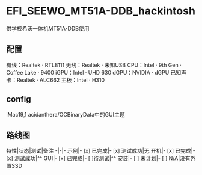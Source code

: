 # EFI_SEEWO_MT51A-DDB_hackintosh
供学校希沃一体机MT51A-DDB使用
## 配置
有线：Realtek · RTL8111
无线：Realtek · 未知USB
CPU：Intel · 9th Gen · Coffee Lake · 9400
iGPU：Intel · UHD 630
dGPU：NVIDIA · dGPU
已知声卡：Realtek · ALC662
主板：Intel · H310
## config
iMac19,1
acidanthera/OCBinaryData中的GUI主题
## 路线图
特性|状态|测试|备注
-|-|-
示例|- [x] 已完成|- [x] 测试成功|无
开机|- [x] 已完成|- [x] 测试成功|^^
GUI|- [x] 已完成|- [ ]待测试|^^
安装|- [ ] 未计划|- [ ] N/A|没有外置SSD

